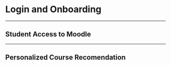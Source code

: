 # Login and Onboarding

---

## Student Access to Moodle

---

## Personalized Course Recomendation

